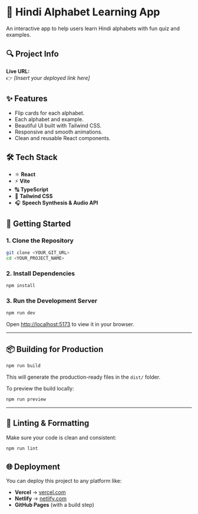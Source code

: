 # 🌟 Hindi Alphabet Learning App

An interactive app to help users learn Hindi alphabets with fun quiz and examples.


## 🔍 Project Info

**Live URL:**  
👉 _[Insert your deployed link here]_  

## ✨ Features

- Flip cards for each alphabet.
- Each alphabet and example.
- Beautiful UI built with Tailwind CSS.
- Responsive and smooth animations.
- Clean and reusable React components.

## 🛠️ Tech Stack

- ⚛️ **React**
- ⚡ **Vite**
- 🔠 **TypeScript**
- 💅 **Tailwind CSS**
- 🎧 **Speech Synthesis & Audio API**

## 🚀 Getting Started

### 1. Clone the Repository

```bash
git clone <YOUR_GIT_URL>
cd <YOUR_PROJECT_NAME>
```

### 2. Install Dependencies

```bash
npm install
```

### 3. Run the Development Server

```bash
npm run dev
```

Open [http://localhost:5173](http://localhost:5173) to view it in your browser.

---

## 📦 Building for Production

```bash
npm run build
```

This will generate the production-ready files in the `dist/` folder.

To preview the build locally:

```bash
npm run preview
```

---

## 🧪 Linting & Formatting

Make sure your code is clean and consistent:

```bash
npm run lint
```

## 🌐 Deployment

You can deploy this project to any platform like:

- **Vercel** → [vercel.com](https://vercel.com/)
- **Netlify** → [netlify.com](https://www.netlify.com/)
- **GitHub Pages** (with a build step)

